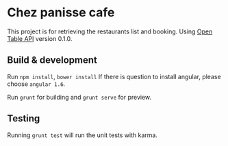 # Chez panisse cafe

This project is for retrieving the restaurants list and booking.
Using [Open Table API](http://opentable.herokuapp.com)
version 0.1.0.

## Build & development
Run `npm install`, `bower install`
If there is question to install angular, please choose `angular 1.6`.

Run `grunt` for building and `grunt serve` for preview.

## Testing

Running `grunt test` will run the unit tests with karma.
